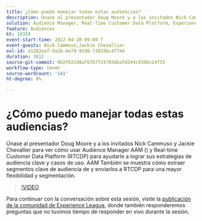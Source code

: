 ```yaml
---
title: ¿Cómo puedo manejar todas estas audiencias?
description: Únase al presentador Doug Moore y a los invitados Nick Cammuso y Jackie Chevallier para ver cómo usar tanto Audience Manager AAM () como Real-time Customer Data Platform ... (las descripciones deben tener entre 60 y 160 caracteres)
solution: Audience Manager, Real-Time Customer Data Platform, Experience Platform
feature: Audiences
kt: 10358
event-start-time: 2022-04-28 09:00-7
event-guests: Nick Cammuso,Jackie Chevallier
exl-id: a1262eef-da2b-4e79-92d8-73819bc47744
duration: 3812
source-git-commit: 0b2f63198af8767f24783dbafd244c9398c24f33
workflow-type: tm+mt
source-wordcount: '141'
ht-degree: 0%

---
```


# ¿Cómo puedo manejar todas estas audiencias?

Únase al presentador Doug Moore y a los invitados Nick Cammuso y Jackie Chevallier para ver cómo usar Audience Manager AAM () y Real-time Customer Data Platform (RTCDP) para ayudarle a lograr sus estrategias de audiencia clave y casos de uso. AAM También se muestra cómo extraer segmentos clave de audiencia de y enviarlos a RTCDP para una mayor flexibilidad y segmentación.

>[!VIDEO](https://video.tv.adobe.com/v/342611/?quality=12&learn=on)

Para continuar con la conversación sobre esta sesión, visite la [publicación de la comunidad de Experience League](https://experienceleaguecommunities.adobe.com/t5/adobe-audience-manager/experience-league-live-post-session-discussion-how-do-i-handle/m-p/450340#M419), donde también responderemos preguntas que no tuvimos tiempo de responder en vivo durante la sesión.

